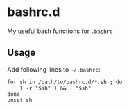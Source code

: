 # bashrc.d

My useful bash functions for `.bashrc`

## Usage

Add following lines to `~/.bashrc`:

    for sh in /path/to/bashrc.d/*.sh ; do
        [ -r "$sh" ] && . "$sh"
    done
    unset sh
